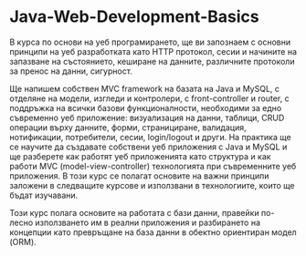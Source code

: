 # Java-Web-Development-Basics

В курса по основи на уеб програмирането, ще ви запознаем с основни принципи на уеб разработката като HTTP протокол, сесии и начините на запазване на състоянието, кеширане на данните, различните протоколи за пренос на данни, сигурност.

Ще напишем собствен MVC framework на базата на Java и MySQL, с отделяне на модели, изгледи и контролери, с front-controller и router, с поддръжка на всички базови функционалности, необходими за едно съвременно уеб приложение: визуализация на данни, таблици, CRUD операции върху данните, форми, странициране, валидация, нотификации, потребители, сесии, login/logout и други. На практика ще се научите да създавате собствени уеб приложения с Java и MySQL и ще разберете как работят уеб приложенията като структура и как работи MVC (model-view-controller) технологията при съвременните уеб приложения. В този курс се полагат основите на важни принципи заложени в следващите курсове и използвани в технологиите, които ще бъдат изучавани.

Този курс полага основите на работата с бази данни, правейки по-лесно използването им в реални приложения и разбирането на концепции като превръщане на база данни в обектно ориентиран модел (ORM).
